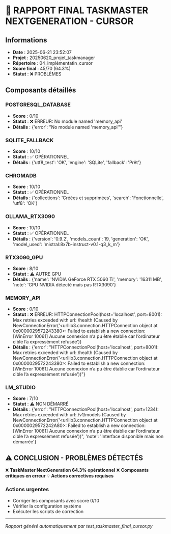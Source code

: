 # 🎯 RAPPORT FINAL TASKMASTER NEXTGENERATION - CURSOR

## Informations
- **Date** : 2025-06-21 23:52:07
- **Projet** : 20250620_projet_taskmanager
- **Répertoire** : 04_implémentatin_cursor
- **Score final** : 45/70 (64.3%)
- **Statut** : ❌ PROBLÈMES

## Composants détaillés

### POSTGRESQL_DATABASE
- **Score** : 0/10
- **Statut** : ❌ ERREUR: No module named 'memory_api'
- **Détails** : {'error': "No module named 'memory_api'"}

### SQLITE_FALLBACK
- **Score** : 10/10
- **Statut** : ✅ OPÉRATIONNEL
- **Détails** : {'utf8_test': 'OK', 'engine': 'SQLite', 'fallback': 'Prêt'}

### CHROMADB
- **Score** : 10/10
- **Statut** : ✅ OPÉRATIONNEL
- **Détails** : {'collections': 'Créées et supprimées', 'search': 'Fonctionnelle', 'utf8': 'OK'}

### OLLAMA_RTX3090
- **Score** : 10/10
- **Statut** : ✅ OPÉRATIONNEL
- **Détails** : {'version': '0.9.2', 'models_count': 19, 'generation': 'OK', 'model_used': 'mixtral:8x7b-instruct-v0.1-q3_k_m'}

### RTX3090_GPU
- **Score** : 8/10
- **Statut** : ⚠️ AUTRE GPU
- **Détails** : {'name': 'NVIDIA GeForce RTX 5060 Ti', 'memory': '16311 MB', 'note': 'GPU NVIDIA détecté mais pas RTX3090'}

### MEMORY_API
- **Score** : 0/10
- **Statut** : ❌ ERREUR: HTTPConnectionPool(host='localhost', port=8001): Max retries exceeded with url: /health (Caused by NewConnectionError('<urllib3.connection.HTTPConnection object at 0x0000029572243380>: Failed to establish a new connection: [WinError 10061] Aucune connexion n’a pu être établie car l’ordinateur cible l’a expressément refusée'))
- **Détails** : {'error': "HTTPConnectionPool(host='localhost', port=8001): Max retries exceeded with url: /health (Caused by NewConnectionError('<urllib3.connection.HTTPConnection object at 0x0000029572243380>: Failed to establish a new connection: [WinError 10061] Aucune connexion n’a pu être établie car l’ordinateur cible l’a expressément refusée'))"}

### LM_STUDIO
- **Score** : 7/10
- **Statut** : ⚠️ NON DÉMARRÉ
- **Détails** : {'error': "HTTPConnectionPool(host='localhost', port=1234): Max retries exceeded with url: /v1/models (Caused by NewConnectionError('<urllib3.connection.HTTPConnection object at 0x0000029572242A80>: Failed to establish a new connection: [WinError 10061] Aucune connexion n’a pu être établie car l’ordinateur cible l’a expressément refusée'))", 'note': 'Interface disponible mais non démarrée'}

## ⚠️ CONCLUSION - PROBLÈMES DÉTECTÉS

❌ **TaskMaster NextGeneration 64.3% opérationnel**
❌ **Composants critiques en erreur**
💡 **Actions correctives requises**

### Actions urgentes
- Corriger les composants avec score 0/10
- Vérifier la configuration système
- Exécuter les scripts de correction

---
*Rapport généré automatiquement par test_taskmaster_final_cursor.py*
